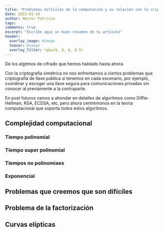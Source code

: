 ```yaml
---
title: "Problemas difíciles de la computación y su relación con la criptografía"
date: 2022-01-14
author: Héctor Patricio
tags:
comments: true
excerpt: "Escribe aquí un buen resumen de tu artículo"
header:
  overlay_image: #image
  teaser: #image
  overlay_filter: rgba(0, 0, 0, 0.5)
---
```


De los algitmos de cifrado que hemos hablado hasta ahora.

Con la criptografía simétrica no nos enfrentamos a ciertos problemas que criptografía de llave pública sí tenemos en cada escenario, por ejemplo, coordinar y escoger una llave segura para comunicaciones privadas sin conocer al previamente a la contraparte.

En post futuros vamos a ahondar en detalles de algoritmos como Diffie-Hellman, RSA, ECDSA, etc, pero ahora centrémonos en la teoría computacional que soporta todos estos algoritmos.


## Complejidad computacional
### Tiempo polinomial
### Tiempo super polinomial
### Tiempos no polinomiaes
### Exponencial

## Problemas que creemos que son difíciles
## Problema de la factorización
## Curvas elípticas
